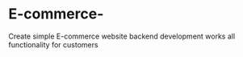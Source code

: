 # E-commerce-
Create simple E-commerce  website backend development works all functionality for customers 
